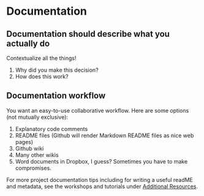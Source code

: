 # Documentation

## Documentation should describe what you actually do

Contextualize all the things!

1.  Why did you make this decision?
2.  How does this work?

## Documentation workflow

You want an easy-to-use collaborative workflow. Here are some options (not mutually exclusive):

1.  Explanatory code comments
2.  README files (Github will render Markdown README files as nice web pages)
3.  Github wiki
4.  Many other wikis
5.  Word documents in Dropbox, I guess? Sometimes you have to make compromises.

For more project documentation tips including for writing a useful readME and metadata, see the workshops and tutorials under [Additional Resources](https://ucdavisdatalab.github.io/workshop_data-science-software-management/additional-resources.html).
